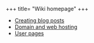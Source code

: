 +++
title= "Wiki homepage"
+++

- [Creating blog posts](/wiki/blog-posts)
- [Domain and web hosting](/wiki/domain-and-web)
- [User pages](/wiki/user-pages)
